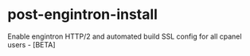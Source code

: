 # post-engintron-install
Enable engintron HTTP/2 and automated build SSL config for all cpanel users - [BETA]
